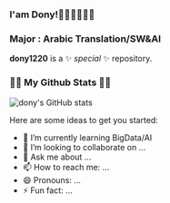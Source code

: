 ### I'am Dony!👋👋👋👋👋👋

### Major : Arabic Translation/SW&AI

**dony1220** is a ✨ _special_ ✨ repository.

<h3 align="left">👩‍💻 My Github Stats 👩‍💻</h3>

![dony's GitHub stats](https://github-readme-stats.vercel.app/api?username=dony1220&theme=solarized-light&show_icons=true)


Here are some ideas to get you started:

- 🌱 I’m currently learning BigData/AI
- 👯 I’m looking to collaborate on ...
- 💬 Ask me about ...
- 📫 How to reach me: ...
- 😄 Pronouns: ...
- ⚡ Fun fact: ...
